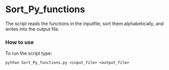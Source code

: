 # Sort_Py_functions

The script reads the functions in the inputfile, sort them alphabetically, and writes into the output file.

### How to use

To run the script type:

    python Sort_Py_functions.py <input_file> <output_file>
   
   

